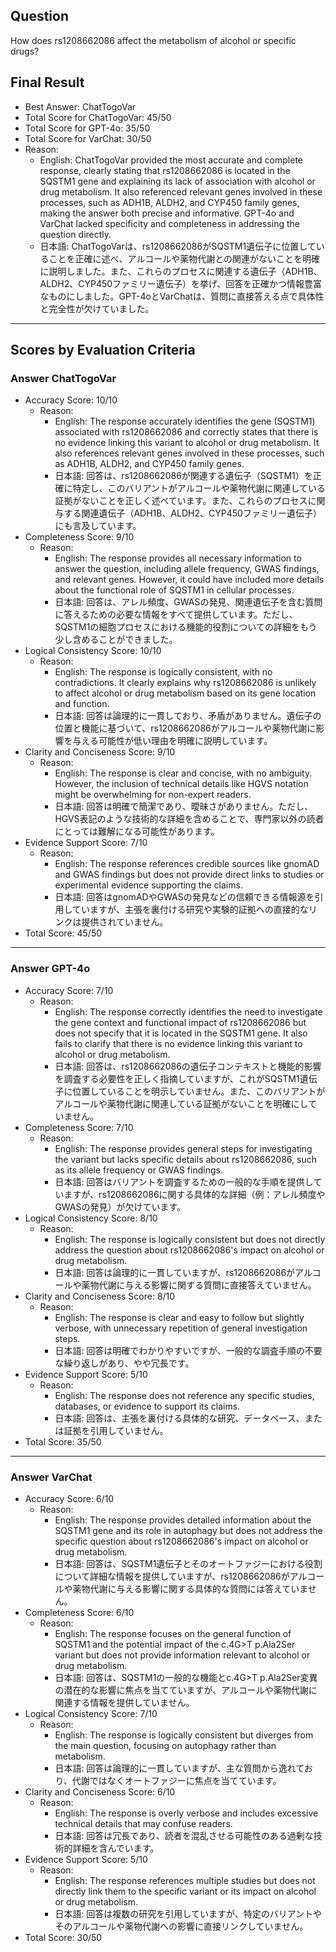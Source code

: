 ## Question

How does rs1208662086 affect the metabolism of alcohol or specific drugs?

## Final Result

- Best Answer: ChatTogoVar
- Total Score for ChatTogoVar: 45/50
- Total Score for GPT-4o: 35/50
- Total Score for VarChat: 30/50
- Reason:
  - English: ChatTogoVar provided the most accurate and complete response, clearly stating that rs1208662086 is located in the SQSTM1 gene and explaining its lack of association with alcohol or drug metabolism. It also referenced relevant genes involved in these processes, such as ADH1B, ALDH2, and CYP450 family genes, making the answer both precise and informative. GPT-4o and VarChat lacked specificity and completeness in addressing the question directly.
  - 日本語: ChatTogoVarは、rs1208662086がSQSTM1遺伝子に位置していることを正確に述べ、アルコールや薬物代謝との関連がないことを明確に説明しました。また、これらのプロセスに関連する遺伝子（ADH1B、ALDH2、CYP450ファミリー遺伝子）を挙げ、回答を正確かつ情報豊富なものにしました。GPT-4oとVarChatは、質問に直接答える点で具体性と完全性が欠けていました。

---

## Scores by Evaluation Criteria

### Answer ChatTogoVar
- Accuracy Score: 10/10
  - Reason: 
    - English: The response accurately identifies the gene (SQSTM1) associated with rs1208662086 and correctly states that there is no evidence linking this variant to alcohol or drug metabolism. It also references relevant genes involved in these processes, such as ADH1B, ALDH2, and CYP450 family genes.
    - 日本語: 回答は、rs1208662086が関連する遺伝子（SQSTM1）を正確に特定し、このバリアントがアルコールや薬物代謝に関連している証拠がないことを正しく述べています。また、これらのプロセスに関与する関連遺伝子（ADH1B、ALDH2、CYP450ファミリー遺伝子）にも言及しています。
- Completeness Score: 9/10
  - Reason: 
    - English: The response provides all necessary information to answer the question, including allele frequency, GWAS findings, and relevant genes. However, it could have included more details about the functional role of SQSTM1 in cellular processes.
    - 日本語: 回答は、アレル頻度、GWASの発見、関連遺伝子を含む質問に答えるための必要な情報をすべて提供しています。ただし、SQSTM1の細胞プロセスにおける機能的役割についての詳細をもう少し含めることができました。
- Logical Consistency Score: 10/10
  - Reason: 
    - English: The response is logically consistent, with no contradictions. It clearly explains why rs1208662086 is unlikely to affect alcohol or drug metabolism based on its gene location and function.
    - 日本語: 回答は論理的に一貫しており、矛盾がありません。遺伝子の位置と機能に基づいて、rs1208662086がアルコールや薬物代謝に影響を与える可能性が低い理由を明確に説明しています。
- Clarity and Conciseness Score: 9/10
  - Reason: 
    - English: The response is clear and concise, with no ambiguity. However, the inclusion of technical details like HGVS notation might be overwhelming for non-expert readers.
    - 日本語: 回答は明確で簡潔であり、曖昧さがありません。ただし、HGVS表記のような技術的な詳細を含めることで、専門家以外の読者にとっては難解になる可能性があります。
- Evidence Support Score: 7/10
  - Reason: 
    - English: The response references credible sources like gnomAD and GWAS findings but does not provide direct links to studies or experimental evidence supporting the claims.
    - 日本語: 回答はgnomADやGWASの発見などの信頼できる情報源を引用していますが、主張を裏付ける研究や実験的証拠への直接的なリンクは提供されていません。
- Total Score: 45/50

---

### Answer GPT-4o
- Accuracy Score: 7/10
  - Reason: 
    - English: The response correctly identifies the need to investigate the gene context and functional impact of rs1208662086 but does not specify that it is located in the SQSTM1 gene. It also fails to clarify that there is no evidence linking this variant to alcohol or drug metabolism.
    - 日本語: 回答は、rs1208662086の遺伝子コンテキストと機能的影響を調査する必要性を正しく指摘していますが、これがSQSTM1遺伝子に位置していることを明示していません。また、このバリアントがアルコールや薬物代謝に関連している証拠がないことを明確にしていません。
- Completeness Score: 7/10
  - Reason: 
    - English: The response provides general steps for investigating the variant but lacks specific details about rs1208662086, such as its allele frequency or GWAS findings.
    - 日本語: 回答はバリアントを調査するための一般的な手順を提供していますが、rs1208662086に関する具体的な詳細（例：アレル頻度やGWASの発見）が欠けています。
- Logical Consistency Score: 8/10
  - Reason: 
    - English: The response is logically consistent but does not directly address the question about rs1208662086's impact on alcohol or drug metabolism.
    - 日本語: 回答は論理的に一貫していますが、rs1208662086がアルコールや薬物代謝に与える影響に関する質問に直接答えていません。
- Clarity and Conciseness Score: 8/10
  - Reason: 
    - English: The response is clear and easy to follow but slightly verbose, with unnecessary repetition of general investigation steps.
    - 日本語: 回答は明確でわかりやすいですが、一般的な調査手順の不要な繰り返しがあり、やや冗長です。
- Evidence Support Score: 5/10
  - Reason: 
    - English: The response does not reference any specific studies, databases, or evidence to support its claims.
    - 日本語: 回答は、主張を裏付ける具体的な研究、データベース、または証拠を引用していません。
- Total Score: 35/50

---

### Answer VarChat
- Accuracy Score: 6/10
  - Reason: 
    - English: The response provides detailed information about the SQSTM1 gene and its role in autophagy but does not address the specific question about rs1208662086's impact on alcohol or drug metabolism.
    - 日本語: 回答は、SQSTM1遺伝子とそのオートファジーにおける役割について詳細な情報を提供していますが、rs1208662086がアルコールや薬物代謝に与える影響に関する具体的な質問には答えていません。
- Completeness Score: 6/10
  - Reason: 
    - English: The response focuses on the general function of SQSTM1 and the potential impact of the c.4G>T p.Ala2Ser variant but does not provide information relevant to alcohol or drug metabolism.
    - 日本語: 回答は、SQSTM1の一般的な機能とc.4G>T p.Ala2Ser変異の潜在的な影響に焦点を当てていますが、アルコールや薬物代謝に関連する情報を提供していません。
- Logical Consistency Score: 7/10
  - Reason: 
    - English: The response is logically consistent but diverges from the main question, focusing on autophagy rather than metabolism.
    - 日本語: 回答は論理的に一貫していますが、主な質問から逸れており、代謝ではなくオートファジーに焦点を当てています。
- Clarity and Conciseness Score: 6/10
  - Reason: 
    - English: The response is overly verbose and includes excessive technical details that may confuse readers.
    - 日本語: 回答は冗長であり、読者を混乱させる可能性のある過剰な技術的詳細を含んでいます。
- Evidence Support Score: 5/10
  - Reason: 
    - English: The response references multiple studies but does not directly link them to the specific variant or its impact on alcohol or drug metabolism.
    - 日本語: 回答は複数の研究を引用していますが、特定のバリアントやそのアルコールや薬物代謝への影響に直接リンクしていません。
- Total Score: 30/50